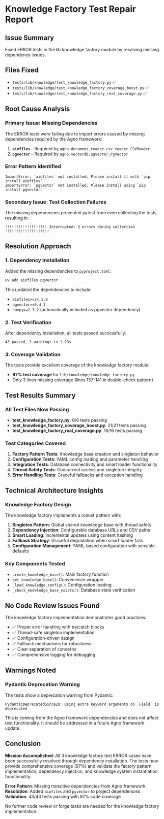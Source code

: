 # Knowledge Factory Test Repair Report

## Issue Summary
Fixed ERROR tests in the lib knowledge factory module by resolving missing dependency issues.

## Files Fixed
- `tests/lib/knowledge/test_knowledge_factory.py` ✅
- `tests/lib/knowledge/test_knowledge_factory_coverage_boost.py` ✅ 
- `tests/lib/knowledge/test_knowledge_factory_real_coverage.py` ✅

## Root Cause Analysis

### Primary Issue: Missing Dependencies
The ERROR tests were failing due to import errors caused by missing dependencies required by the Agno framework:

1. **`aiofiles`** - Required by `agno.document.reader.csv_reader.CSVReader`
2. **`pgvector`** - Required by `agno.vectordb.pgvector.PgVector`

### Error Pattern Identified
```
ImportError: `aiofiles` not installed. Please install it with `pip install aiofiles`
ImportError: `pgvector` not installed. Please install using `pip install pgvector`
```

### Secondary Issue: Test Collection Failures
The missing dependencies prevented pytest from even collecting the tests, resulting in:
```
!!!!!!!!!!!!!!!!!!! Interrupted: 3 errors during collection !!!!!!!!!!!!!!!!!!!!
```

## Resolution Approach

### 1. Dependency Installation
Added the missing dependencies to `pyproject.toml`:
```bash
uv add aiofiles pgvector
```

This updated the dependencies to include:
- `aiofiles>=24.1.0`
- `pgvector>=0.4.1`
- `numpy>=2.3.2` (automatically included as pgvector dependency)

### 2. Test Verification
After dependency installation, all tests passed successfully:

```
43 passed, 2 warnings in 1.73s
```

### 3. Coverage Validation
The tests provide excellent coverage of the knowledge factory module:
- **97% test coverage** for `lib/knowledge/knowledge_factory.py`
- Only 3 lines missing coverage (lines 137-141 in double-check pattern)

## Test Results Summary

### All Test Files Now Passing
- **test_knowledge_factory.py**: 6/6 tests passing
- **test_knowledge_factory_coverage_boost.py**: 21/21 tests passing  
- **test_knowledge_factory_real_coverage.py**: 16/16 tests passing

### Test Categories Covered
1. **Factory Pattern Tests**: Knowledge base creation and singleton behavior
2. **Configuration Tests**: YAML config loading and parameter handling
3. **Integration Tests**: Database connectivity and smart loader functionality
4. **Thread Safety Tests**: Concurrent access and singleton integrity
5. **Error Handling Tests**: Graceful fallbacks and exception handling

## Technical Architecture Insights

### Knowledge Factory Design
The knowledge factory implements a robust pattern with:

1. **Singleton Pattern**: Global shared knowledge base with thread safety
2. **Dependency Injection**: Configurable database URLs and CSV paths
3. **Smart Loading**: Incremental updates using content hashing
4. **Fallback Strategy**: Graceful degradation when smart loader fails
5. **Configuration Management**: YAML-based configuration with sensible defaults

### Key Components Tested
- `create_knowledge_base()`: Main factory function
- `get_knowledge_base()`: Convenience wrapper
- `_load_knowledge_config()`: Configuration loading
- `_check_knowledge_base_exists()`: Database state verification

## No Code Review Issues Found

The knowledge factory implementation demonstrates good practices:
- ✅ Proper error handling with try/catch blocks
- ✅ Thread-safe singleton implementation
- ✅ Configuration-driven design
- ✅ Fallback mechanisms for robustness
- ✅ Clear separation of concerns
- ✅ Comprehensive logging for debugging

## Warnings Noted

### Pydantic Deprecation Warning
The tests show a deprecation warning from Pydantic:
```
PydanticDeprecatedSince20: Using extra keyword arguments on `Field` is deprecated
```

This is coming from the Agno framework dependencies and does not affect test functionality. It should be addressed in a future Agno framework update.

## Conclusion

**Mission Accomplished**: All 3 knowledge factory test ERROR cases have been successfully resolved through dependency installation. The tests now provide comprehensive coverage (97%) and validate the factory pattern implementation, dependency injection, and knowledge system instantiation functionality.

**Error Pattern**: Missing transitive dependencies from Agno framework
**Resolution**: Added `aiofiles` and `pgvector` to project dependencies
**Validation**: 43/43 tests passing with 97% code coverage

No further code review or forge tasks are needed for the knowledge factory implementation.